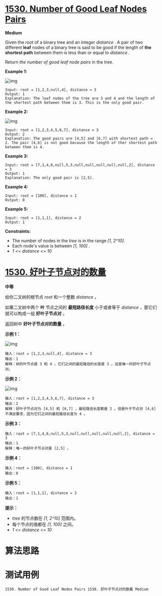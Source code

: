 # [1530. Number of Good Leaf Nodes Pairs][enTitle]

**Medium**

Given the  *root*  of a binary tree and an integer  *distance* . A pair of two different **leaf**  nodes of a binary tree is said to be good if the length of **the shortest path**  between them is less than or equal to  *distance* .

Return  *the number of good leaf node pairs*  in the tree.



**Example 1:** 

![img](https://assets.leetcode.com/uploads/2020/07/09/e1.jpg)

```
Input: root = [1,2,3,null,4], distance = 3
Output: 1
Explanation: The leaf nodes of the tree are 3 and 4 and the length of the shortest path between them is 3. This is the only good pair.

```

**Example 2:** 

![img](https://assets.leetcode.com/uploads/2020/07/09/e2.jpg)

```
Input: root = [1,2,3,4,5,6,7], distance = 3
Output: 2
Explanation: The good pairs are [4,5] and [6,7] with shortest path = 2. The pair [4,6] is not good because the length of ther shortest path between them is 4.

```

**Example 3:** 

```
Input: root = [7,1,4,6,null,5,3,null,null,null,null,null,2], distance = 3
Output: 1
Explanation: The only good pair is [2,5].

```

**Example 4:** 

```
Input: root = [100], distance = 1
Output: 0

```

**Example 5:** 

```
Input: root = [1,1,1], distance = 2
Output: 1

```



**Constraints:** 

- The number of nodes in the  *tree*  is in the range  *[1, 2^10].*  
- Each node's value is between  *[1, 100]* . 
-  *1 <= distance <= 10* 


# [1530. 好叶子节点对的数量][cnTitle]

**中等**

给你二叉树的根节点  *root*  和一个整数  *distance*  。

如果二叉树中两个 **叶**  节点之间的 **最短路径长度**  小于或者等于  *distance*  ，那它们就可以构成一组 **好叶子节点对**  。

返回树中 **好叶子节点对的数量**  。



**示例 1：** 



![img](https://assets.leetcode-cn.com/aliyun-lc-upload/uploads/2020/07/26/e1.jpg)

```
输入：root = [1,2,3,null,4], distance = 3
输出：1
解释：树的叶节点是 3 和 4 ，它们之间的最短路径的长度是 3 。这是唯一的好叶子节点对。

```

**示例 2：** 

![img](https://assets.leetcode-cn.com/aliyun-lc-upload/uploads/2020/07/26/e2.jpg)

```
输入：root = [1,2,3,4,5,6,7], distance = 3
输出：2
解释：好叶子节点对为 [4,5] 和 [6,7] ，最短路径长度都是 2 。但是叶子节点对 [4,6] 不满足要求，因为它们之间的最短路径长度为 4 。

```

**示例 3：** 

```
输入：root = [7,1,4,6,null,5,3,null,null,null,null,null,2], distance = 3
输出：1
解释：唯一的好叶子节点对是 [2,5] 。

```

**示例 4：** 

```
输入：root = [100], distance = 1
输出：0

```

**示例 5：** 

```
输入：root = [1,1,1], distance = 2
输出：1

```



**提示：** 

-  *tree*  的节点数在  *[1, 2^10]*  范围内。 
- 每个节点的值都在  *[1, 100]*  之间。 
-  *1 <= distance <= 10* 




# 算法思路

# 测试用例
```
1530. Number of Good Leaf Nodes Pairs 1530. 好叶子节点对的数量 Medium
```

[enTitle]: https://leetcode.com/problems/number-of-good-leaf-nodes-pairs/
[cnTitle]: https://leetcode-cn.com/problems/number-of-good-leaf-nodes-pairs/
